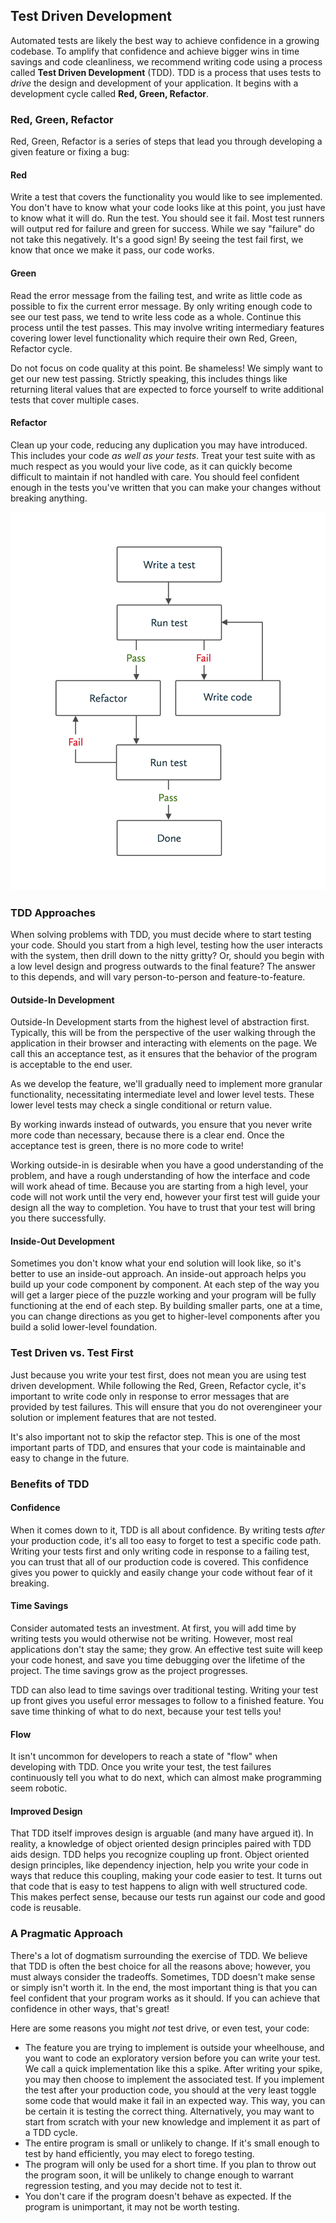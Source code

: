 ## Test Driven Development

Automated tests are likely the best way to achieve confidence in a growing
codebase. To amplify that confidence and achieve bigger wins in time savings and
code cleanliness, we recommend writing code using a process called **Test Driven
Development** (TDD). TDD is a process that uses tests to _drive_ the design and
development of your application. It begins with a development cycle called
**Red, Green, Refactor**.

### Red, Green, Refactor

Red, Green, Refactor is a series of steps that lead you through developing a
given feature or fixing a bug:

#### Red

Write a test that covers the functionality you would like to see implemented.
You don't have to know what your code looks like at this point, you just have to
know what it will do. Run the test. You should see it fail. Most test runners
will output red for failure and green for success. While we say "failure" do not
take this negatively. It's a good sign! By seeing the test fail first, we know
that once we make it pass, our code works.

#### Green

Read the error message from the failing test, and write as little code as
possible to fix the current error message. By only writing enough code to see
our test pass, we tend to write less code as a whole. Continue this process
until the test passes. This may involve writing intermediary features covering
lower level functionality which require their own Red, Green, Refactor cycle.

Do not focus on code quality at this point. Be shameless! We simply want to get
our new test passing. Strictly speaking, this includes things like returning
literal values that are expected to force yourself to write additional tests
that cover multiple cases.

#### Refactor

Clean up your code, reducing any duplication you may have introduced. This
includes your code _as well as your tests_. Treat your test suite with as much
respect as you would your live code, as it can quickly become difficult to
maintain if not handled with care. You should feel confident enough in the tests
you've written that you can make your changes without breaking anything.

![TDD Cycle](../images/tdd-cycle.png)

### TDD Approaches

When solving problems with TDD, you must decide where to start testing your
code. Should you start from a high level, testing how the user interacts with
the system, then drill down to the nitty gritty? Or, should you begin with a low
level design and progress outwards to the final feature? The answer to this
depends, and will vary person-to-person and feature-to-feature.

#### Outside-In Development

Outside-In Development starts from the highest level of abstraction first.
Typically, this will be from the perspective of the user walking through the
application in their browser and interacting with elements on the page. We call
this an acceptance test, as it ensures that the behavior of the program is
acceptable to the end user.

As we develop the feature, we'll gradually need to implement more granular
functionality, necessitating intermediate level and lower level tests. These
lower level tests may check a single conditional or return value.

By working inwards instead of outwards, you ensure that you never write more
code than necessary, because there is a clear end. Once the acceptance test
is green, there is no more code to write!

Working outside-in is desirable when you have a good understanding of the
problem, and have a rough understanding of how the interface and code will work
ahead of time. Because you are starting from a high level, your code will not
work until the very end, however your first test will guide your design all the
way to completion. You have to trust that your test will bring you there
successfully.

#### Inside-Out Development

Sometimes you don't know what your end solution will look like, so it's better
to use an inside-out approach. An inside-out approach helps you build up your
code component by component. At each step of the way you will get a larger
piece of the puzzle working and your program will be fully functioning at the
end of each step. By building smaller parts, one at a time, you can change
directions as you get to higher-level components after you build a solid
lower-level foundation.

### Test Driven vs. Test First

Just because you write your test first, does not mean you are using test driven
development. While following the Red, Green, Refactor cycle, it's important to
write code only in response to error messages that are provided by test
failures. This will ensure that you do not overengineer your solution or
implement features that are not tested.

It's also important not to skip the refactor step. This is one of the most
important parts of TDD, and ensures that your code is maintainable and easy to
change in the future.

### Benefits of TDD

#### Confidence

When it comes down to it, TDD is all about confidence. By writing tests _after_
your production code, it's all too easy to forget to test a specific code path.
Writing your tests first and only writing code in response to a failing test,
you can trust that all of our production code is covered. This confidence gives
you power to quickly and easily change your code without fear of it breaking.

#### Time Savings

Consider automated tests an investment. At first, you will add time by writing
tests you would otherwise not be writing. However, most real applications don't
stay the same; they grow. An effective test suite will keep your code honest,
and save you time debugging over the lifetime of the project. The time savings
grow as the project progresses.

TDD can also lead to time savings over traditional testing. Writing your test up
front gives you useful error messages to follow to a finished feature. You save
time thinking of what to do next, because your test tells you!

#### Flow

It isn't uncommon for developers to reach a state of "flow" when developing
with TDD. Once you write your test, the test failures continuously tell you what
to do next, which can almost make programming seem robotic.

#### Improved Design

That TDD itself improves design is arguable (and many have argued it). In
reality, a knowledge of object oriented design principles paired with TDD
aids design. TDD helps you recognize coupling up front. Object oriented design
principles, like dependency injection, help you write your code in ways that
reduce this coupling, making your code easier to test. It turns out that code
that is easy to test happens to align with well structured code. This makes
perfect sense, because our tests run against our code and good code is reusable.

### A Pragmatic Approach

There's a lot of dogmatism surrounding the exercise of TDD. We believe that TDD
is often the best choice for all the reasons above; however, you must always
consider the tradeoffs. Sometimes, TDD doesn't make sense or simply isn't worth
it. In the end, the most important thing is that you can feel confident that
your program works as it should. If you can achieve that confidence in other
ways, that's great!

Here are some reasons you might _not_ test drive, or even test, your code:

* The feature you are trying to implement is outside your wheelhouse, and you
  want to code an exploratory version before you can write your test. We call a
  quick implementation like this a spike. After writing your spike, you may
  then choose to implement the associated test. If you implement the test after
  your production code, you should at the very least toggle some code that would
  make it fail in an expected way. This way, you can be certain it is testing the
  correct thing.  Alternatively, you may want to start from scratch with your new
  knowledge and implement it as part of a TDD cycle.
* The entire program is small or unlikely to change. If it's small enough to test
  by hand efficiently, you may elect to forego testing.
* The program will only be used for a short time. If you plan to throw out the
  program soon, it will be unlikely to change enough to warrant regression
  testing, and you may decide not to test it.
* You don't care if the program doesn't behave as expected. If the program is
  unimportant, it may not be worth testing.
